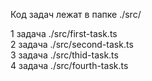 Код задач лежат в папке ./src/

1 задача ./src/first-task.ts \
2 задача ./src/second-task.ts \
3 задача ./src/thid-task.ts \
4 задача ./src/fourth-task.ts

